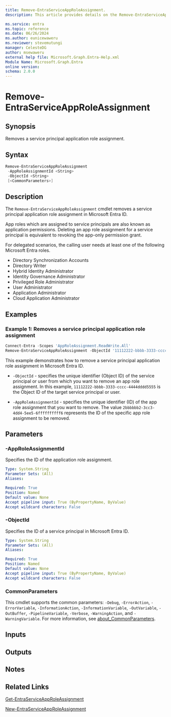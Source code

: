 ```yaml
---
title: Remove-EntraServiceAppRoleAssignment.
description: This article provides details on the Remove-EntraServiceAppRoleAssignment command.

ms.service: entra
ms.topic: reference
ms.date: 06/26/2024
ms.author: eunicewaweru
ms.reviewer: stevemutungi
manager: CelesteDG
author: msewaweru
external help file: Microsoft.Graph.Entra-Help.xml
Module Name: Microsoft.Graph.Entra
online version:
schema: 2.0.0
---
```


# Remove-EntraServiceAppRoleAssignment

## Synopsis

Removes a service principal application role assignment.

## Syntax

```powershell
Remove-EntraServiceAppRoleAssignment 
 -AppRoleAssignmentId <String> 
 -ObjectId <String>
 [<CommonParameters>]
```

## Description

The `Remove-EntraServiceAppRoleAssignment` cmdlet removes a service principal application role assignment in Microsoft Entra ID.

App roles which are assigned to service principals are also known as application permissions. Deleting an app role assignment for a service principal is equivalent to revoking the app-only permission grant.

For delegated scenarios, the calling user needs at least one of the following Microsoft Entra roles.

- Directory Synchronization Accounts
- Directory Writer
- Hybrid Identity Administrator
- Identity Governance Administrator
- Privileged Role Administrator
- User Administrator
- Application Administrator
- Cloud Application Administrator

## Examples

### Example 1: Removes a service principal application role assignment

```powershell
Connect-Entra -Scopes 'AppRoleAssignment.ReadWrite.All'
Remove-EntraServiceAppRoleAssignment -ObjectId '11112222-bbbb-3333-cccc-4444dddd5555'  -AppRoleAssignmentId '2bbbbbb2-3cc3-4dd4-5ee5-6ffffffffff6'
```

This example demonstrates how to remove a service principal application role assignment in Microsoft Entra ID.

- `-ObjectId` - specifies the unique identifier (Object ID) of the service principal or user from which you want to remove an app role assignment. In this example, `11112222-bbbb-3333-cccc-4444dddd5555` is the Object ID of the target service principal or user.

- `-AppRoleAssignmentId` - specifies the unique identifier (ID) of the app role assignment that you want to remove. The value `2bbbbbb2-3cc3-4dd4-5ee5-6ffffffffff6` represents the ID of the specific app role assignment to be removed.

## Parameters

### -AppRoleAssignmentId

Specifies the ID of the application role assignment.

```yaml
Type: System.String
Parameter Sets: (All)
Aliases:

Required: True
Position: Named
Default value: None
Accept pipeline input: True (ByPropertyName, ByValue)
Accept wildcard characters: False
```

### -ObjectId

Specifies the ID of a service principal in Microsoft Entra ID.

```yaml
Type: System.String
Parameter Sets: (All)
Aliases:

Required: True
Position: Named
Default value: None
Accept pipeline input: True (ByPropertyName, ByValue)
Accept wildcard characters: False
```

### CommonParameters

This cmdlet supports the common parameters: `-Debug`, `-ErrorAction`, `-ErrorVariable`, `-InformationAction`, `-InformationVariable`, `-OutVariable`, `-OutBuffer`, `-PipelineVariable`, `-Verbose`, `-WarningAction`, and `-WarningVariable`. For more information, see [about_CommonParameters](https://go.microsoft.com/fwlink/?LinkID=113216).

## Inputs

## Outputs

## Notes

## Related Links

[Get-EntraServiceAppRoleAssignment](Get-EntraServiceAppRoleAssignment.md)

[New-EntraServiceAppRoleAssignment](New-EntraServiceAppRoleAssignment.md)
